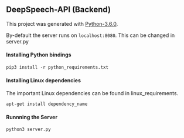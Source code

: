 ## DeepSpeech-API (Backend)

This project was generated with [Python-3.6.0](https://www.python.org/downloads/release/python-360/).

By-default the server runs on `localhost:8080`. This can be changed in server.py

#### Installing Python bindings

```
pip3 install -r python_requirements.txt
```

#### Installing Linux dependencies

The important Linux dependencies can be found in linux_requirements.

```
apt-get install dependency_name
```

#### Runnning the Server

```bash
python3 server.py
```